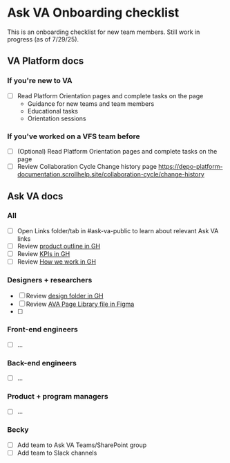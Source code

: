 # Ask VA Onboarding checklist
This is an onboarding checklist for new team members. Still work in progress (as of 7/29/25). 

## VA Platform docs
### If you're new to VA
- [ ] Read Platform Orientation pages and complete tasks on the page
   - Guidance for new teams and team members
   - Educational tasks
   - Orientation sessions

### If you've worked on a VFS team before
- [ ] (Optional) Read Platform Orientation pages and complete tasks on the page
- [ ] Review Collaboration Cycle Change history page https://depo-platform-documentation.scrollhelp.site/collaboration-cycle/change-history

## Ask VA docs

### All
- [ ] Open Links folder/tab in #ask-va-public to learn about relevant Ask VA links
- [ ] Review [product outline in GH](https://github.com/department-of-veterans-affairs/va.gov-team/blob/master/products/ask-va/product/Product%20outline.md)
- [ ] Review [KPIs in GH](https://github.com/department-of-veterans-affairs/va.gov-team/blob/master/products/ask-va/product/KPIs.md)
- [ ] Review [How we work in GH](https://github.com/department-of-veterans-affairs/va.gov-team/blob/master/products/ask-va/onboarding/How%20we%20work.md)

### Designers + researchers
- [ ] Review [design folder in GH](https://github.com/department-of-veterans-affairs/va.gov-team/tree/master/products/ask-va/design)
- [ ] Review [AVA Page Library file in Figma](https://www.figma.com/design/aQ6JsjD4pvMxSVPAZHllMX/AVA-Page-Library?node-id=5691-50974)
- [ ] 

### Front-end engineers
- [ ] …

### Back-end engineers
- [ ] …

### Product + program managers
- [ ] …

### Becky
- [ ] Add team to Ask VA Teams/SharePoint group
- [ ] Add team to Slack channels
